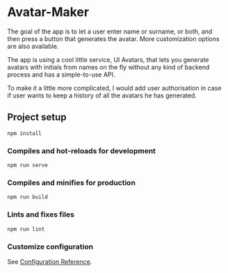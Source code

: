 # Avatar-Maker

The goal of the app is to let a user enter name or surname, or both, and then press a button that generates the avatar. More customization options are also available.

The app is using a cool little service, UI Avatars, that lets you generate avatars with initials from names on the fly without any kind of backend process and has a simple-to-use API.

To make it a little more complicated, I would add user authorisation in case if user wants to keep a history of all the avatars he has generated.
## Project setup
```
npm install
```

### Compiles and hot-reloads for development
```
npm run serve
```

### Compiles and minifies for production
```
npm run build
```

### Lints and fixes files
```
npm run lint
```

### Customize configuration
See [Configuration Reference](https://cli.vuejs.org/config/).
